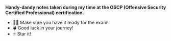 **Handy-dandy notes taken during my time at the OSCP (Offensive Security Certified Professional) certification.**

 - 👨‍💻 Make sure you have it ready for the exam!
 - 🍀 Good luck in your journey!
 - ⭐️ Star it! 
